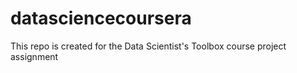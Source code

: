 datasciencecoursera
===================

This repo is created for the Data Scientist's Toolbox course project assignment
